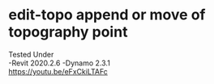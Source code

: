 # edit-topo append or move of topography point
Tested Under  
  -Revit  2020.2.6
  -Dynamo 2.3.1  
https://youtu.be/eFxCkiLTAFc
